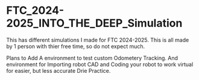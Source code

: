 # FTC_2024-2025_INTO_THE_DEEP_Simulation
 
This has different simulations I made for FTC 2024-2025. 
This is all made by 1 person with thier free time, so do not expect much.

Plans to Add
A environment to test custom Odometery Tracking.
And environment for Importing robot CAD and Coding your robot to work virtual for easier, but less accurate Drie Practice.


